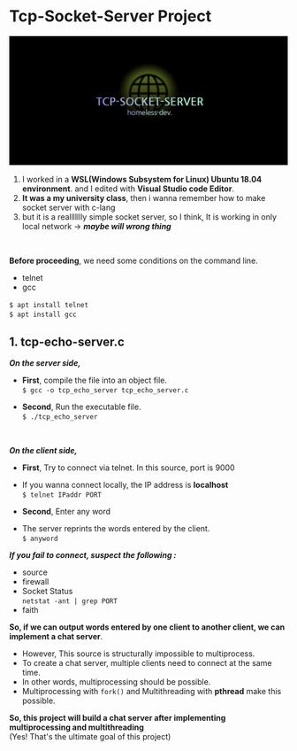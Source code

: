 # Tcp-Socket-Server Project

<img src="tcp-project-logo.png">

1. I worked in a **WSL(Windows Subsystem for Linux) Ubuntu 18.04 environment**. and I edited with **Visual Studio code Editor**.<br>
2. **It was a my university class**, then i wanna remember how to make socket server with c-lang<br>
3. but it is a reallllllly simple socket server, so I think, It is working in only local network -> ***maybe will wrong thing*** <br>
<br>

**Before proceeding**, we need some conditions on the command line.

- telnet
- gcc

`$ apt install telnet ` <br>
`$ apt install gcc `

## 1. tcp-echo-server.c
***On the server side,***
 - **First**, compile the file into an object file.<br>
`$ gcc -o tcp_echo_server tcp_echo_server.c`

 - **Second**, Run the executable file.<br>
`$ ./tcp_echo_server`
<br>

***On the client side,***
 - **First**, Try to connect via telnet. In this source, port is 9000
 - If you wanna connect locally, the IP address is **localhost** <br>
`$ telnet IPaddr PORT`

 - **Second**, Enter any word <br>
 - The server reprints the words entered by the client.<br>
`$ anyword`

***If you  fail to connect, suspect the following :***
 - source
 - firewall
 - Socket Status <br> 
 `netstat -ant | grep PORT`
 - faith

**So, if we can output words entered by one client to another client, we can implement a chat server**. <br>
 - However, This source is structurally impossible to multiprocess.
 - To create a chat server, multiple clients need to connect at the same time.
 - In other words, multiprocessing should be possible.
 - Multiprocessing with `fork()` and Multithreading with **pthread** make this possible.
 
 **So, this project will build a chat server after implementing multiprocessing and multithreading**<br>
 (Yes! That's the ultimate goal of this project)
 
